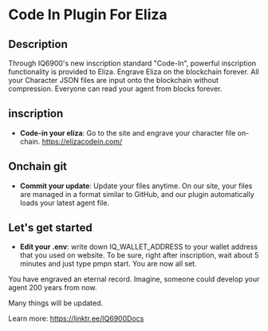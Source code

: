 # Code In Plugin For Eliza

## Description
Through IQ6900's new inscription standard "Code-In", powerful inscription functionality is provided to Eliza.
Engrave Eliza on the blockchain forever.
All your Character JSON files are input onto the blockchain without compression.
Everyone can read your agent from blocks forever.

## inscription
- **Code-in your eliza**: Go to the site and engrave your character file on-chain. https://elizacodein.com/

## Onchain git
- **Commit your update**:
Update your files anytime.
On our site, your files are managed in a format similar to GitHub,
and our plugin automatically loads your latest agent file.

## Let's get started
- **Edit your .env**: write down IQ_WALLET_ADDRESS to your wallet address that you used on website.
To be sure, right after inscription, wait about 5 minutes and just type pmpn start. You are now all set.


You have engraved an eternal record.
Imagine, someone could develop your agent 200 years from now.

Many things will be updated.

Learn more: https://linktr.ee/IQ6900Docs